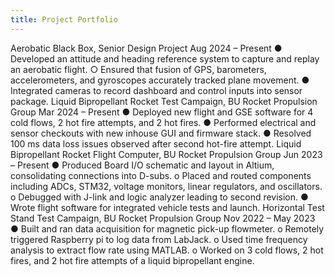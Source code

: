 ```yaml
---
title: Project Portfolio
---
```


Aerobatic Black Box, Senior Design Project Aug 2024 – Present
● Developed an attitude and heading reference system to capture and replay an aerobatic flight.
○ Ensured that fusion of GPS, barometers, accelerometers, and gyroscopes accurately tracked plane movement.
● Integrated cameras to record dashboard and control inputs into sensor package.
Liquid Bipropellant Rocket Test Campaign, BU Rocket Propulsion Group Mar 2024 – Present
● Deployed new flight and GSE software for 4 cold flows, 2 hot fire attempts, and 2 hot fires.
● Performed electrical and sensor checkouts with new inhouse GUI and firmware stack.
● Resolved 100 ms data loss issues observed after second hot-fire attempt.
Liquid Bipropellant Rocket Flight Computer, BU Rocket Propulsion Group Jun 2023 – Present
● Produced Board I/O schematic and layout in Altium, consolidating connections into D-subs.
o Placed and routed components including ADCs, STM32, voltage monitors, linear regulators, and oscillators.
o Debugged with J-link and logic analyzer leading to second revision.
● Wrote flight software for integrated vehicle tests and launch.
Horizontal Test Stand Test Campaign, BU Rocket Propulsion Group Nov 2022 – May 2023
● Built and ran data acquisition for magnetic pick-up flowmeter.
o Remotely triggered Raspberry pi to log data from LabJack.
o Used time frequency analysis to extract flow rate using MATLAB.
o Worked on 3 cold flows, 2 hot fires, and 2 hot fire attempts of a liquid bipropellant engine.
